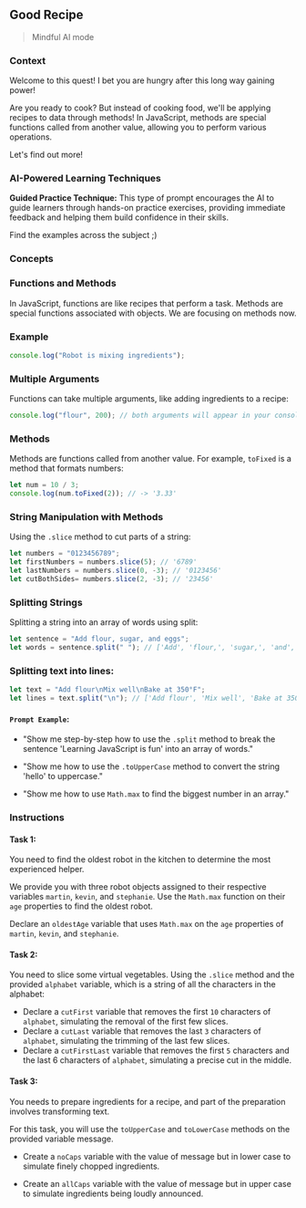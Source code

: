 ## Good Recipe

> Mindful AI mode

### Context

Welcome to this quest! I bet you are hungry after this long way gaining power!

Are you ready to cook? But instead of cooking food, we'll be applying recipes to data through methods! In JavaScript, methods are special functions called from another value, allowing you to perform various operations.

Let's find out more!

### AI-Powered Learning Techniques

**Guided Practice Technique:**
This type of prompt encourages the AI to guide learners through hands-on practice exercises, providing immediate feedback and helping them build confidence in their skills.

Find the examples across the subject ;)

### Concepts

### Functions and Methods

In JavaScript, functions are like recipes that perform a task. Methods are special functions associated with objects. We are focusing on methods now.

### Example

```js
console.log("Robot is mixing ingredients");
```

### Multiple Arguments

Functions can take multiple arguments, like adding ingredients to a recipe:

```js
console.log("flour", 200); // both arguments will appear in your console
```

### Methods

Methods are functions called from another value. For example, `toFixed` is a method that formats numbers:

```js
let num = 10 / 3;
console.log(num.toFixed(2)); // -> '3.33'
```

### String Manipulation with Methods

Using the `.slice` method to cut parts of a string:

```js
let numbers = "0123456789";
let firstNumbers = numbers.slice(5); // '6789'
let lastNumbers = numbers.slice(0, -3); // '0123456'
let cutBothSides= numbers.slice(2, -3); // '23456'
```

### Splitting Strings

Splitting a string into an array of words using split:

```js
let sentence = "Add flour, sugar, and eggs";
let words = sentence.split(" "); // ['Add', 'flour,', 'sugar,', 'and', 'eggs']
```

### Splitting text into lines:

```js
let text = "Add flour\nMix well\nBake at 350°F";
let lines = text.split("\n"); // ['Add flour', 'Mix well', 'Bake at 350°F']
```

#### **`Prompt Example`**:

- "Show me step-by-step how to use the `.split` method to break the sentence 'Learning JavaScript is fun' into an array of words."

- "Show me how to use the `.toUpperCase` method to convert the string 'hello' to uppercase."

- "Show me how to use `Math.max` to find the biggest number in an array."

### Instructions

#### Task 1:

You need to find the oldest robot in the kitchen to determine the most experienced helper.

We provide you with three robot objects assigned to their respective variables `martin`, `kevin`, and `stephanie`. Use the `Math.max` function on their `age` properties to find the oldest robot.

Declare an `oldestAge` variable that uses `Math.max` on the `age` properties of `martin`, `kevin`, and `stephanie`.

#### Task 2:

You need to slice some virtual vegetables. Using the `.slice` method and the provided `alphabet` variable, which is a string of all the characters in the alphabet:

- Declare a `cutFirst` variable that removes the first `10` characters of `alphabet`, simulating the removal of the first few slices.
- Declare a `cutLast` variable that removes the last `3` characters of `alphabet`, simulating the trimming of the last few slices.
- Declare a `cutFirstLast` variable that removes the first `5` characters and the last 6 characters of `alphabet`, simulating a precise cut in the middle.

#### Task 3:

You needs to prepare ingredients for a recipe, and part of the preparation involves transforming text.

For this task, you will use the `toUpperCase` and `toLowerCase` methods on the provided variable message.

- Create a `noCaps` variable with the value of message but in lower case to simulate finely chopped ingredients.

- Create an `allCaps` variable with the value of message but in upper case to simulate ingredients being loudly announced.
